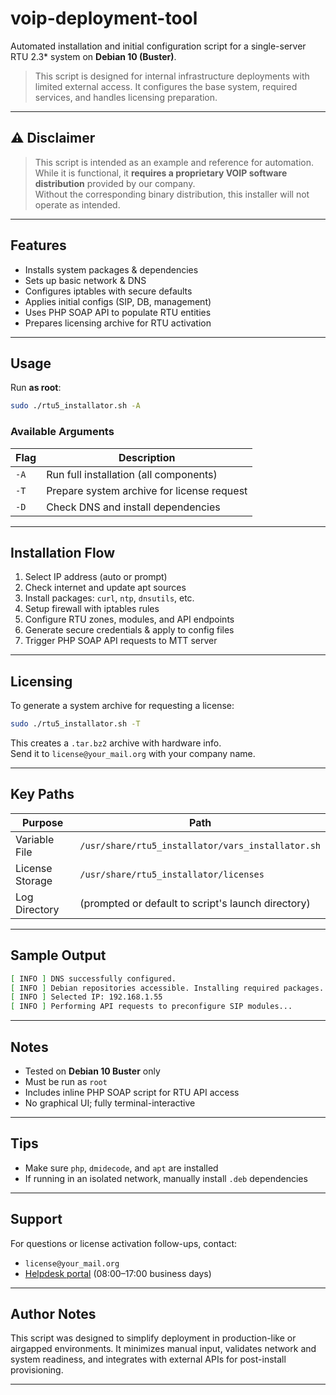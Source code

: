 # voip-deployment-tool

Automated installation and initial configuration script for a single-server RTU 2.3* system on **Debian 10 (Buster)**.

> This script is designed for internal infrastructure deployments with limited external access. It configures the base system, required services, and handles licensing preparation.

---

## ⚠️ Disclaimer

> This script is intended as an example and reference for automation.  
> While it is functional, it **requires a proprietary VOIP software distribution** provided by our company.  
> Without the corresponding binary distribution, this installer will not operate as intended.

---

## Features

- Installs system packages & dependencies
- Sets up basic network & DNS
- Configures iptables with secure defaults
- Applies initial configs (SIP, DB, management)
- Uses PHP SOAP API to populate RTU entities
- Prepares licensing archive for RTU activation

---

## Usage

Run **as root**:

```bash
sudo ./rtu5_installator.sh -A
```

### Available Arguments

| Flag | Description |
|------|-------------|
| `-A` | Run full installation (all components) |
| `-T` | Prepare system archive for license request |
| `-D` | Check DNS and install dependencies |

---

## Installation Flow

1. Select IP address (auto or prompt)
2. Check internet and update apt sources
3. Install packages: `curl`, `ntp`, `dnsutils`, etc.
4. Setup firewall with iptables rules
5. Configure RTU zones, modules, and API endpoints
6. Generate secure credentials & apply to config files
7. Trigger PHP SOAP API requests to MTT server

---

## Licensing

To generate a system archive for requesting a license:

```bash
sudo ./rtu5_installator.sh -T
```

This creates a `.tar.bz2` archive with hardware info.  
Send it to `license@your_mail.org` with your company name.

---

## Key Paths

| Purpose           | Path                                                  |
|------------------|-------------------------------------------------------|
| Variable File     | `/usr/share/rtu5_installator/vars_installator.sh`     |
| License Storage   | `/usr/share/rtu5_installator/licenses`                |
| Log Directory     | (prompted or default to script's launch directory)    |

---

## Sample Output

```bash
[ INFO ] DNS successfully configured.
[ INFO ] Debian repositories accessible. Installing required packages...
[ INFO ] Selected IP: 192.168.1.55
[ INFO ] Performing API requests to preconfigure SIP modules...
```

---

## Notes

- Tested on **Debian 10 Buster** only
- Must be run as `root`
- Includes inline PHP SOAP script for RTU API access
- No graphical UI; fully terminal-interactive

---

## Tips

- Make sure `php`, `dmidecode`, and `apt` are installed
- If running in an isolated network, manually install `.deb` dependencies

---

## Support

For questions or license activation follow-ups, contact:

- `license@your_mail.org`
- [Helpdesk portal](https://helpdesk.satel.org) (08:00–17:00 business days)

---

## Author Notes

This script was designed to simplify deployment in production-like or airgapped environments. It minimizes manual input, validates network and system readiness, and integrates with external APIs for post-install provisioning.

---
